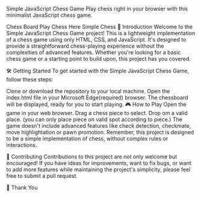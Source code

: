Simple JavaScript Chess Game
Play chess right in your browser with this minimalist JavaScript chess game.

Chess Board
Play Chess Here Simple Chess
🚀 Introduction
Welcome to the Simple JavaScript Chess Game project! This is a lightweight implementation of a chess game using only HTML, CSS, and JavaScript. It's designed to provide a straightforward chess-playing experience without the complexities of advanced features. Whether you're looking for a basic chess game or a starting point to build upon, this project has you covered.

🛠️ Getting Started
To get started with the Simple JavaScript Chess Game, follow these steps:

Clone or download the repository to your local machine.
Open the index.html file in your Microsoft Edge(required) browser.
The chessboard will be displayed, ready for you to start playing.
🎮 How to Play
Open the game in your web browser.
Drag a chess piece to select.
Drop om a valid place. (you can only place piece on valid spot according to piece.)
The game doesn't include advanced features like check detection, checkmate, move highlightation or pawn promotion.
Remember, this project is designed to be a simple implementation of chess, without complex rules or interactions.

🤝 Contributing
Contributions to this project are not only welcome but encouraged! If you have ideas for improvements, want to fix bugs, or want to add more features while maintaining the project's simplicity, please feel free to submit a pull request.

🙏 Thank You
